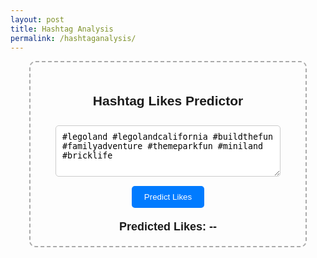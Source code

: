 ```yaml
---
layout: post
title: Hashtag Analysis
permalink: /hashtaganalysis/
---
```


<!DOCTYPE html>
<html lang="en">
<head>
  <meta charset="UTF-8">
  <meta name="viewport" content="width=device-width, initial-scale=1.0">
  <title>Hashtag Likes Predictor</title>
  <style>
    .container {
      width: 400px;
      margin: auto;
      text-align: center;
      border: 2px dashed #aaa;
      padding: 20px;
      border-radius: 10px;
      font-family: Arial, sans-serif;
    }
    input, textarea {
      width: 90%;
      padding: 10px;
      margin-top: 10px;
      border-radius: 5px;
      border: 1px solid #ccc;
    }
    button {
      margin-top: 15px;
      padding: 10px 20px;
      border-radius: 5px;
      background-color: #007bff;
      color: white;
      border: none;
    }
    #result {
      margin-top: 20px;
      font-size: 18px;
      font-weight: bold;
    }
  </style>
</head>

<body>
  <div class="container">
    <h2>Hashtag Likes Predictor</h2>
    <textarea id="hashtagInput" rows="4">#legoland #legolandcalifornia #buildthefun #familyadventure #themeparkfun #miniland #bricklife</textarea>
    <br />
    <button onclick="analyzeHashtags()">Predict Likes</button>
    <div id="result">Predicted Likes: --</div>
  </div>

  <script>
    async function analyzeHashtags() {
      const input = document.getElementById('hashtagInput').value;

      try {
        // Make API request to your Flask backend
        const res = await fetch('/api/hashtag', {
          method: 'POST',
          headers: {
            'Content-Type': 'application/json'
          },
          body: JSON.stringify({ hashtags: input })
        });

        const data = await res.json();
        // Display the result
        document.getElementById('result').textContent = `Predicted Likes: ${data.views.toLocaleString()}`;
      } catch (err) {
        // Handle any errors that occur during the fetch
        document.getElementById('result').textContent = 'Error predicting likes.';
        console.error('Failed to fetch prediction:', err);
      }
    }
  </script>
</body>
</html>
